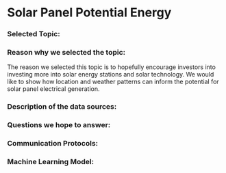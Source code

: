 # Solar Panel Potential Energy

### Selected Topic:

### Reason why we selected the topic:

The reason we selected this topic is to hopefully encourage investors into investing more into solar energy stations and solar technology. We would like to show how location and weather patterns can inform the potential for solar panel electrical generation.

### Description of the data sources:

### Questions we hope to answer:

### Communication Protocols:


### Machine Learning Model: